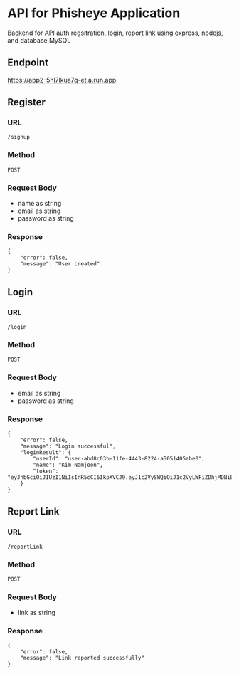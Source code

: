 
# API for Phisheye Application

Backend for API auth regsitration, login, report link using express, nodejs, and database MySQL 

Endpoint
--
https://app2-5hl7lkua7q-et.a.run.app

Register
--

### URL <br>
    /signup

### Method
    POST
    
### Request Body
   - name as string <br>
   - email as string <br>
   - password as string <br>

### Response
    {
        "error": false,
        "message": "User created"
    }

Login
--

### URL
    /login

### Method
    POST

### Request Body
- email as string <br>
- password as string <br>

### Response
    {
        "error": false,
        "message": "Login successful",
        "loginResult": {
            "userId": "user-abd8c03b-11fe-4443-8224-a5051405abe0",
            "name": "Kim Namjoon",
            "token": "eyJhbGciOiJIUzI1NiIsInR5cCI6IkpXVCJ9.eyJ1c2VySWQiOiJ1c2VyLWFiZDhjMDNiLTExZmUtNDQ0My04MjI0LWE1MDUxNDA1YWJlMCIsImlhdCI6MTcwMjg4MzkwMiwiZXhwIjoxNzAyODg3NTAyfQ.D222aquHmt4YhQ8rv4Ry3P8K4DRBIEQLOB2MVBIWHJg"
        }
    }

Report Link
--

### URL
    /reportLink

### Method
    POST

### Request Body
- link as string

### Response
    {
        "error": false,
        "message": "Link reported successfully"
    }
